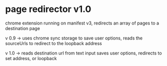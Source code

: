 # page redirector v1.0

chrome extension running on manifest v3, redirects an array of pages to a destination page

v 0.9 -> uses chrome sync storage to save user options, reads the sourceUrls to redirect to the loopback address

v 1.0 -> reads destination url from text input saves user options, redirects to set address, or loopback